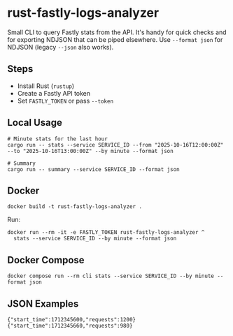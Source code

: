 ﻿# rust-fastly-logs-analyzer

Small CLI to query Fastly stats from the API. It's handy for quick checks and for exporting NDJSON that can be piped elsewhere. Use `--format json` for NDJSON (legacy `--json` also works).

## Steps
- Install Rust (`rustup`)
- Create a Fastly API token
- Set `FASTLY_TOKEN` or pass `--token`

## Local Usage
```
# Minute stats for the last hour
cargo run -- stats --service SERVICE_ID --from "2025-10-16T12:00:00Z" --to "2025-10-16T13:00:00Z" --by minute --format json

# Summary
cargo run -- summary --service SERVICE_ID --format json
```

## Docker
```
docker build -t rust-fastly-logs-analyzer .
```
Run:
```
docker run --rm -it -e FASTLY_TOKEN rust-fastly-logs-analyzer ^
  stats --service SERVICE_ID --by minute --format json
```

## Docker Compose
```
docker compose run --rm cli stats --service SERVICE_ID --by minute --format json
```

## JSON Examples
```
{"start_time":1712345600,"requests":1200}
{"start_time":1712345660,"requests":980}
```
